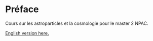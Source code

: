 # Préface

Cours sur les astroparticles et la cosmologie pour le master 2 NPAC.

[English version here.](https://m2-npac-ac.pages.in2p3.fr/en/index.html)
